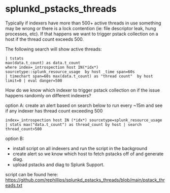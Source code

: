 # splunkd_pstacks_threads

Typically if indexers have more than 500+ active threads in use something may be wrong or there is a lock contention (ie: file descriptor leak, hung processes, etc). 
If that happens we want to trigger  pstack collection on a host if the thread count exceeds 500. 

The following search will show active threads:

```
| tstats
max(data.t_count) as data.t_count
where index=_introspection host IN(*idx*) sourcetype::splunk_resource_usage  by host _time span=60s
| timechart span=60s max(data.t_count) as "thread count"  by host limit=0 | eval danger=500 
```


How do we know which indexer to trigger pstack collection on if the issue happens randomly on different indexers? 

option A:
create an alert based on search below to run every ~15m and see if any indexer has thread count exceeding 500

```
index=_introspection host IN (*idx*) sourcetype=splunk_resource_usage 
| stats max("data.t_count") as thread_count by host | search thread_count>500
```

option B:

- install script on all indexers and run the script in the background
- create alert so we know which host to fetch pstacks off of and generate diag.
- upload pstacks and diag to Splunk Support.


script can be found here: 
https://github.com/rephillips/splunkd_pstacks_threads/blob/main/pstack_threads.txt
